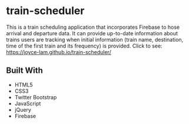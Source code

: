 # train-scheduler

This is a train scheduling application that incorporates Firebase to hose arrival and departure data. It can provide up-to-date information about trains users are tracking when initial information (train name, destination, time of the first train and its frequency) is provided. Click to see: https://joyce-lam.github.io/train-scheduler/ 




## Built With
* HTML5
* CSS3 
* Twitter Bootstrap
* JavaScript
* jQuery
* Firebase
